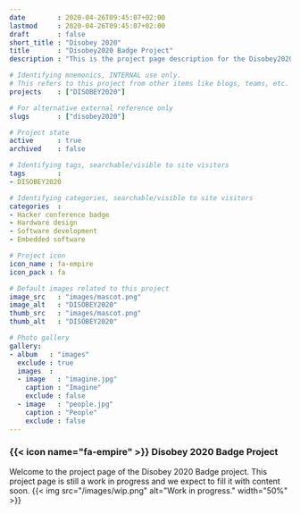 ```yaml
---
date        : 2020-04-26T09:45:07+02:00
lastmod     : 2020-04-26T09:45:07+02:00
draft       : false
short_title : "Disobey 2020"
title       : "Disobey2020 Badge Project"
description : "This is the project page description for the Disobey2020 Project"

# Identifying mnemonics, INTERNAL use only.
# This refers to this project from other items like blogs, teams, etc.
projects    : ["DISOBEY2020"]

# For alternative external reference only
slugs       : ["disobey2020"]

# Project state
active      : true
archived    : false

# Identifying tags, searchable/visible to site visitors
tags        :
- DISOBEY2020

# Identifying categories, searchable/visible to site visitors
categories  :
- Hacker conference badge
- Hardware design
- Software development
- Embedded software

# Project icon
icon_name : fa-empire
icon_pack : fa

# Default images related to this project
image_src   : "images/mascot.png"
image_alt   : "DISOBEY2020"
thumb_src   : "images/mascot.png"
thumb_alt   : "DISOBEY2020"

# Photo gallery
gallery:
- album   : "images"
  exclude : true
  images  :
  - image   : "imagine.jpg"
    caption : "Imagine"
    exclude : false
  - image   : "people.jpg"
    caption : "People"
    exclude : false
---
```


### {{< icon name="fa-empire" >}} Disobey 2020 Badge Project

Welcome to the project page of the Disobey 2020 Badge project. This project page is still a work in progress and we expect to fill it with content soon.
{{< img src="/images/wip.png" alt="Work in progress." width="50%"  >}}

